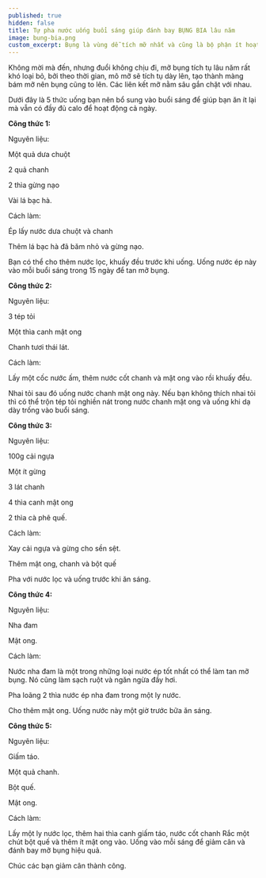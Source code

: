 ```yaml
---
published: true
hidden: false
title: Tự pha nước uống buổi sáng giúp đánh bay BỤNG BIA lâu năm
image: bung-bia.png
custom_excerpt: Bụng là vùng dễ tích mỡ nhất và cũng là bộ phận ít hoạt động nhất của cơ thể. Chính bởi vậy khi béo, bụng thường tăng size đầu tiên.
---
```

Không mời mà đến, nhưng đuổi không chịu đi, mỡ bụng tích tụ lâu năm rất khó loại bỏ, bởi theo thời gian, mô mỡ sẽ tích tụ dày lên, tạo thành màng bám mỡ nên bụng cũng to lên. Các liên kết mỡ nằm sâu gắn chặt với nhau.

Dưới đây là 5 thức uống bạn nên bổ sung vào buổi sáng để giúp bạn ăn ít lại mà vẫn có đầy đủ calo để hoạt động cả ngày.

**Công thức 1:**

Nguyên liệu:

Một quả dưa chuột

2 quả chanh

2 thìa gừng nạo

Vài lá bạc hà.

Cách làm:

Ép lấy nước dưa chuột và chanh

Thêm lá bạc hà đã băm nhỏ và gừng nạo.

Bạn có thể cho thêm nước lọc, khuấy đều trước khi uống. Uống nước ép này vào mỗi buổi sáng trong 15 ngày để tan mỡ bụng.

**Công thức 2:**

Nguyên liệu:

3 tép tỏi

Một thìa canh mật ong

Chanh tươi thái lát.

Cách làm:

Lấy một cốc nước ấm, thêm nước cốt chanh và mật ong vào rồi khuấy đều.

Nhai tỏi sau đó uống nước chanh mật ong này. Nếu bạn không thích nhai tỏi thì có thể trộn tép tỏi nghiền nát trong nước chanh mật ong và uống khi dạ dày trống vào buổi sáng.

**Công thức 3:**

Nguyên liệu:

100g cải ngựa

Một ít gừng

3 lát chanh

4 thìa canh mật ong

2 thìa cà phê quế.

Cách làm:

Xay cải ngựa và gừng cho sền sệt.

Thêm mật ong, chanh và bột quế

Pha với nước lọc và uống trước khi ăn sáng.

**Công thức 4:**

Nguyên liệu:

Nha đam

Mật ong.

Cách làm:

Nước nha đam là một trong những loại nước ép tốt nhất có thể làm tan mỡ bụng. Nó cũng làm sạch ruột và ngăn ngừa đầy hơi.

Pha loãng 2 thìa nước ép nha đam trong một ly nước.

Cho thêm mật ong. Uống nước này một giờ trước bữa ăn sáng.

**Công thức 5:**

Nguyên liệu:

Giấm táo.

Một quả chanh.

Bột quế.

Mật ong.

Cách làm:

Lấy một ly nước lọc, thêm hai thìa canh giấm táo, nước cốt chanh
Rắc một chút bột quế và thêm ít mật ong vào. Uống vào mỗi sáng để giảm cân và đánh bay mỡ bụng hiệu quả.

Chúc các bạn giảm cân thành công.